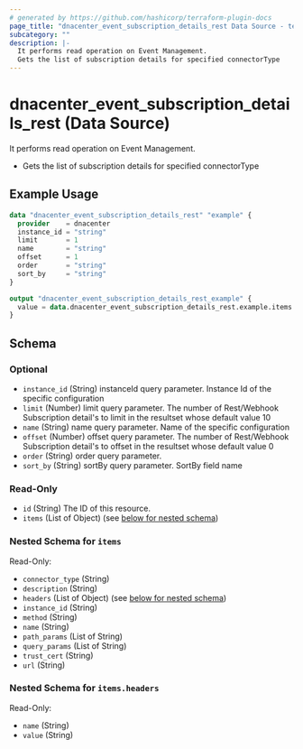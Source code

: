 ```yaml
---
# generated by https://github.com/hashicorp/terraform-plugin-docs
page_title: "dnacenter_event_subscription_details_rest Data Source - terraform-provider-dnacenter"
subcategory: ""
description: |-
  It performs read operation on Event Management.
  Gets the list of subscription details for specified connectorType
---
```


# dnacenter_event_subscription_details_rest (Data Source)

It performs read operation on Event Management.

- Gets the list of subscription details for specified connectorType

## Example Usage

```terraform
data "dnacenter_event_subscription_details_rest" "example" {
  provider    = dnacenter
  instance_id = "string"
  limit       = 1
  name        = "string"
  offset      = 1
  order       = "string"
  sort_by     = "string"
}

output "dnacenter_event_subscription_details_rest_example" {
  value = data.dnacenter_event_subscription_details_rest.example.items
}
```

<!-- schema generated by tfplugindocs -->
## Schema

### Optional

- `instance_id` (String) instanceId query parameter. Instance Id of the specific configuration
- `limit` (Number) limit query parameter. The number of Rest/Webhook Subscription detail's to limit in the resultset whose default value 10
- `name` (String) name query parameter. Name of the specific configuration
- `offset` (Number) offset query parameter. The number of Rest/Webhook Subscription detail's to offset in the resultset whose default value 0
- `order` (String) order query parameter.
- `sort_by` (String) sortBy query parameter. SortBy field name

### Read-Only

- `id` (String) The ID of this resource.
- `items` (List of Object) (see [below for nested schema](#nestedatt--items))

<a id="nestedatt--items"></a>
### Nested Schema for `items`

Read-Only:

- `connector_type` (String)
- `description` (String)
- `headers` (List of Object) (see [below for nested schema](#nestedobjatt--items--headers))
- `instance_id` (String)
- `method` (String)
- `name` (String)
- `path_params` (List of String)
- `query_params` (List of String)
- `trust_cert` (String)
- `url` (String)

<a id="nestedobjatt--items--headers"></a>
### Nested Schema for `items.headers`

Read-Only:

- `name` (String)
- `value` (String)


